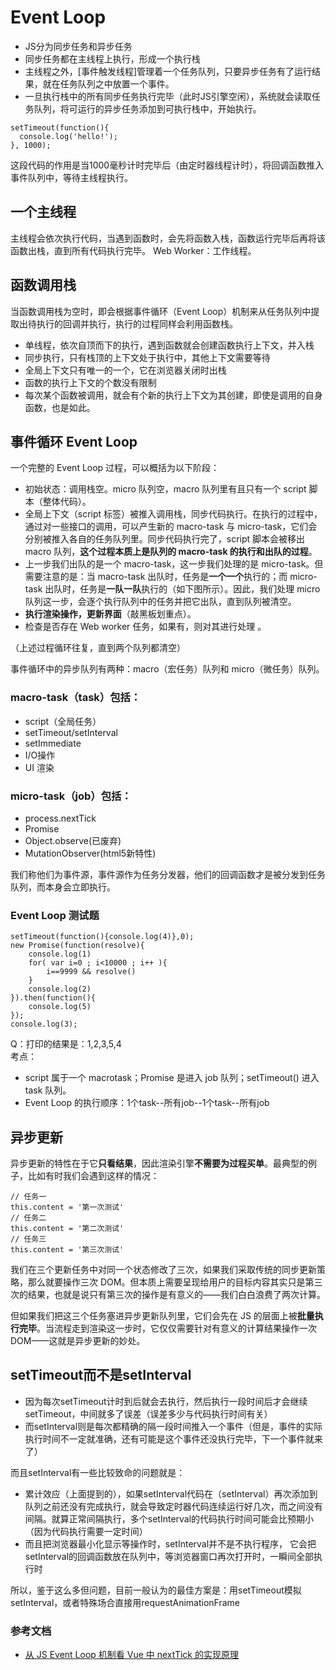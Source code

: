 # Event Loop
- JS分为同步任务和异步任务
- 同步任务都在主线程上执行，形成一个执行栈
- 主线程之外，[事件触发线程]管理着一个任务队列，只要异步任务有了运行结果，就在任务队列之中放置一个事件。
- 一旦执行栈中的所有同步任务执行完毕（此时JS引擎空闲），系统就会读取任务队列，将可运行的异步任务添加到可执行栈中，开始执行。

```
setTimeout(function(){
  console.log('hello!');
}, 1000);
```
这段代码的作用是当1000毫秒计时完毕后（由定时器线程计时），将回调函数推入事件队列中，等待主线程执行。

## 一个主线程
主线程会依次执行代码，当遇到函数时，会先将函数入栈，函数运行完毕后再将该函数出栈，直到所有代码执行完毕。
Web Worker：工作线程。

## 函数调用栈
当函数调用栈为空时，即会根据事件循环（Event Loop）机制来从任务队列中提取出待执行的回调并执行，执行的过程同样会利用函数栈。
- 单线程，依次自顶而下的执行，遇到函数就会创建函数执行上下文，并入栈
- 同步执行，只有栈顶的上下文处于执行中，其他上下文需要等待
- 全局上下文只有唯一的一个，它在浏览器关闭时出栈
- 函数的执行上下文的个数没有限制
- 每次某个函数被调用，就会有个新的执行上下文为其创建，即使是调用的自身函数，也是如此。

## 事件循环 Event Loop
一个完整的 Event Loop 过程，可以概括为以下阶段：
* 初始状态：调用栈空。micro 队列空，macro 队列里有且只有一个 script 脚本（整体代码）。
* 全局上下文（script 标签）被推入调用栈，同步代码执行。在执行的过程中，通过对一些接口的调用，可以产生新的 macro-task 与 micro-task，它们会分别被推入各自的任务队列里。同步代码执行完了，script 脚本会被移出 macro 队列，**这个过程本质上是队列的 macro-task 的执行和出队的过程**。
* 上一步我们出队的是一个 macro-task，这一步我们处理的是 micro-task。但需要注意的是：当 macro-task 出队时，任务是**一个一个**执行的；而 micro-task 出队时，任务是**一队一队**执行的（如下图所示）。因此，我们处理 micro 队列这一步，会逐个执行队列中的任务并把它出队，直到队列被清空。
* **执行渲染操作，更新界面**（敲黑板划重点）。
* 检查是否存在 Web worker 任务，如果有，则对其进行处理 。

（上述过程循环往复，直到两个队列都清空）

事件循环中的异步队列有两种：macro（宏任务）队列和 micro（微任务）队列。   
### macro-task（task）包括： 
- script（全局任务）
- setTimeout/setInterval
- setImmediate
- I/O操作
- UI 渲染

### micro-task（job）包括： 
- process.nextTick
- Promise
- Object.observe(已废弃)
- MutationObserver(html5新特性)  

我们称他们为事件源，事件源作为任务分发器，他们的回调函数才是被分发到任务队列，而本身会立即执行。  
 
### Event Loop 测试题
```
setTimeout(function(){console.log(4)},0);
new Promise(function(resolve){
    console.log(1)
    for( var i=0 ; i<10000 ; i++ ){
        i==9999 && resolve()
    }
    console.log(2)
}).then(function(){
    console.log(5)
});
console.log(3);
```
Q：打印的结果是：1,2,3,5,4  
考点：
- script 属于一个 macrotask；Promise 是进入 job 队列；setTimeout() 进入 task 队列。
- Event Loop 的执行顺序：1个task--所有job--1个task--所有job

## 异步更新
异步更新的特性在于它**只看结果**，因此渲染引擎**不需要为过程买单**。最典型的例子，比如有时我们会遇到这样的情况：
```
// 任务一
this.content = '第一次测试'
// 任务二
this.content = '第二次测试'
// 任务三
this.content = '第三次测试'
```
我们在三个更新任务中对同一个状态修改了三次，如果我们采取传统的同步更新策略，那么就要操作三次 DOM。但本质上需要呈现给用户的目标内容其实只是第三次的结果，也就是说只有第三次的操作是有意义的——我们白白浪费了两次计算。
 
但如果我们把这三个任务塞进异步更新队列里，它们会先在 JS 的层面上被**批量执行完毕**。当流程走到渲染这一步时，它仅仅需要针对有意义的计算结果操作一次 DOM——这就是异步更新的妙处。

## setTimeout而不是setInterval
- 因为每次setTimeout计时到后就会去执行，然后执行一段时间后才会继续setTimeout，中间就多了误差（误差多少与代码执行时间有关）
- 而setInterval则是每次都精确的隔一段时间推入一个事件（但是，事件的实际执行时间不一定就准确，还有可能是这个事件还没执行完毕，下一个事件就来了）  

而且setInterval有一些比较致命的问题就是：
- 累计效应（上面提到的），如果setInterval代码在（setInterval）再次添加到队列之前还没有完成执行，就会导致定时器代码连续运行好几次，而之间没有间隔。就算正常间隔执行，多个setInterval的代码执行时间可能会比预期小（因为代码执行需要一定时间）
- 而且把浏览器最小化显示等操作时，setInterval并不是不执行程序， 它会把setInterval的回调函数放在队列中，等浏览器窗口再次打开时，一瞬间全部执行时  

所以，鉴于这么多但问题，目前一般认为的最佳方案是：用setTimeout模拟setInterval，或者特殊场合直接用requestAnimationFrame


### 参考文档
- [从 JS Event Loop 机制看 Vue 中 nextTick 的实现原理](http://gitbook.cn/books/5a02f569cdd0574e960b3b13/index.html?utm_source=iteyes)


